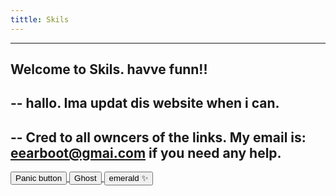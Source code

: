 ```yaml
---
tittle: Skils
---
```

---
 Welcome to Skils. havve funn!!
---

--
hallo. Ima updat dis website when i can.
--

--
Cred to all owncers of the links. My email is: eearboot@gmai.com if you need any help.
--

<a href="https://www.google.com/">
  <button type="button" class="btn btn-outline-primary">Panic button</button>
</a>
<a href="https://red.masplenedigitalworld.com">
  <button type="button" class="btn btn-outline-primary">Ghost</button>
</a>

<a href="https://eflb.is-cool.dev">
  <button type="button" class="btn btn-outline-primary">emerald ✨</button>
</a>

